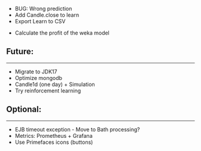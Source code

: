 + BUG: Wrong prediction
+ Add Candle.close to learn
+ Export Learn to CSV

- Calculate the profit of the weka model

## Future:
----------
- Migrate to JDK17
- Optimize mongodb
- Candle1d (one day) + Simulation
- Try reinforcement learning 

## Optional:
------------
- EJB timeout exception - Move to Bath processing?
- Metrics: Prometheus + Grafana
- Use Primefaces icons (buttons)

